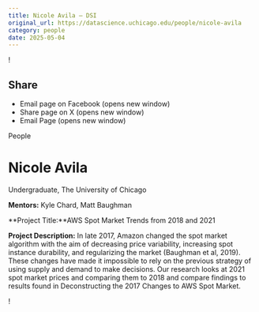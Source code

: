 ```yaml
---
title: Nicole Avila – DSI
original_url: https://datascience.uchicago.edu/people/nicole-avila
category: people
date: 2025-05-04
---
```


<!-- Table-like structure detected -->

!

## Share

* Email page on Facebook (opens new window)
* Share page on X (opens new window)
* Email Page (opens new window)

<!-- Table-like structure detected -->

People

# Nicole Avila

Undergraduate, The University of Chicago

**Mentors:** Kyle Chard, Matt Baughman

**Project Title:**AWS Spot Market Trends from 2018 and 2021

**Project Description:** In late 2017, Amazon changed the spot market algorithm with the aim of decreasing price variability, increasing spot instance durability, and regularizing the market (Baughman et al, 2019). These changes have made it impossible to rely on the previous strategy of using supply and demand to make decisions. Our research looks at 2021 spot market prices and comparing them to 2018 and compare findings to results found in Deconstructing the 2017 Changes to AWS Spot Market.

!
